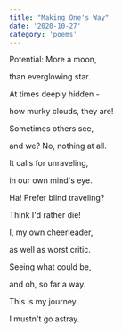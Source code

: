 ```yaml
---
title: "Making One's Way"
date: '2020-10-27'
category: 'poems'
---
```


Potential: More a moon,

than everglowing star.

At times deeply hidden -

how murky clouds, they are!

Sometimes others see,

and we? No, nothing at all.

It calls for unraveling,

in our own mind's eye.

Ha! Prefer blind traveling?

Think I'd rather die!

I, my own cheerleader,

as well as worst critic.

Seeing what could be,

and oh, so far a way.

This is my journey.

I mustn't go astray.
